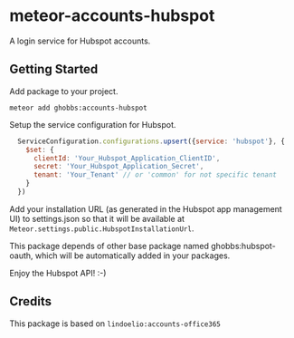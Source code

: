 # meteor-accounts-hubspot

A login service for Hubspot accounts.


## Getting Started

Add package to your project.
```shellscript
meteor add ghobbs:accounts-hubspot
```

Setup the service configuration for Hubspot.
```javascript
  ServiceConfiguration.configurations.upsert({service: 'hubspot'}, {
    $set: {
      clientId: 'Your_Hubspot_Application_ClientID',
      secret: 'Your_Hubspot_Application_Secret',
      tenant: 'Your_Tenant' // or 'common' for not specific tenant
    }
  })
```

Add your installation URL (as generated in the Hubspot app management UI) to settings.json so that it will be available at `Meteor.settings.public.HubspotInstallationUrl`.

This package depends of other base package named ghobbs:hubspot-oauth, which will be automatically added in your packages.

Enjoy the Hubspot API! :-)

## Credits

This package is based on `lindoelio:accounts-office365`
